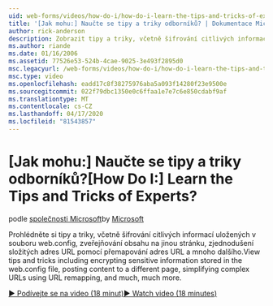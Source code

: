 ```yaml
---
uid: web-forms/videos/how-do-i/how-do-i-learn-the-tips-and-tricks-of-experts
title: '[Jak mohu:] Naučte se tipy a triky odborníků? | Dokumentace Microsoftu'
author: rick-anderson
description: Zobrazit tipy a triky, včetně šifrování citlivých informací uložených v souboru web.config, vysílání obsahu na jinou stránku, zjednodušení složitých adres URL ...
ms.author: riande
ms.date: 01/16/2006
ms.assetid: 77526e53-524b-4cae-9025-3e493f2895d0
msc.legacyurl: /web-forms/videos/how-do-i/how-do-i-learn-the-tips-and-tricks-of-experts
msc.type: video
ms.openlocfilehash: eadd17c8f38275976aba5a093f14280f23e9500e
ms.sourcegitcommit: 022f79dbc1350e0c6ffaa1e7e7c6e850cdabf9af
ms.translationtype: MT
ms.contentlocale: cs-CZ
ms.lasthandoff: 04/17/2020
ms.locfileid: "81543857"
---
```

# <a name="how-do-i-learn-the-tips-and-tricks-of-experts"></a><span data-ttu-id="26189-104">[Jak mohu:] Naučte se tipy a triky odborníků?</span><span class="sxs-lookup"><span data-stu-id="26189-104">[How Do I:] Learn the Tips and Tricks of Experts?</span></span>

<span data-ttu-id="26189-105">podle [společnosti Microsoft](https://github.com/microsoft)</span><span class="sxs-lookup"><span data-stu-id="26189-105">by [Microsoft](https://github.com/microsoft)</span></span>

<span data-ttu-id="26189-106">Prohlédněte si tipy a triky, včetně šifrování citlivých informací uložených v souboru web.config, zveřejňování obsahu na jinou stránku, zjednodušení složitých adres URL pomocí přemapování adres URL a mnoho dalšího.</span><span class="sxs-lookup"><span data-stu-id="26189-106">View tips and tricks including encrypting sensitive information stored in the web.config file, posting content to a different page, simplifying complex URLs using URL remapping, and much, much more.</span></span>

[<span data-ttu-id="26189-107">&#9654; Podívejte se na video (18 minut)</span><span class="sxs-lookup"><span data-stu-id="26189-107">&#9654; Watch video (18 minutes)</span></span>](https://channel9.msdn.com/Blogs/ASP-NET-Site-Videos/how-do-i-learn-the-tips-and-tricks-of-experts)
